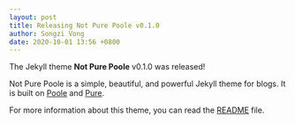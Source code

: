 ```yaml
---
layout: post
title: Releasing Not Pure Poole v0.1.0
author: Songzi Vong
date: 2020-10-01 13:56 +0800
---
```


The Jekyll theme **Not Pure Poole** v0.1.0 was released!

Not Pure Poole is a simple, beautiful, and powerful Jekyll theme for blogs. It is built on [Poole](https://github.com/poole/poole) and [Pure](https://purecss.io/).

For more information about this theme, you can read the [README](https://github.com/vszhub/not-pure-poole/blob/master/README.md) file.
